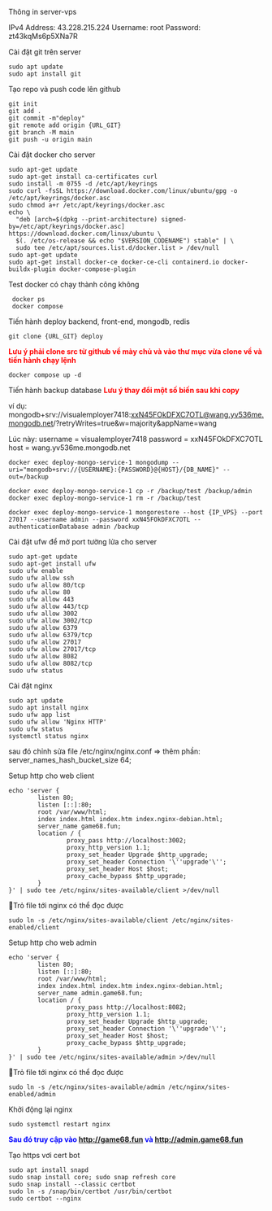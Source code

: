 Thông in server-vps

IPv4 Address: 43.228.215.224
Username: root
Password: zt43kqMs6p5XNa7R

Cài đặt git trên server

```
sudo apt update
sudo apt install git
```

Tạo repo và push code lên github

```
git init
git add .
git commit -m"deploy"
git remote add origin {URL_GIT}
git branch -M main
git push -u origin main
```

Cài đặt docker cho server

```
sudo apt-get update
sudo apt-get install ca-certificates curl
sudo install -m 0755 -d /etc/apt/keyrings
sudo curl -fsSL https://download.docker.com/linux/ubuntu/gpg -o /etc/apt/keyrings/docker.asc
sudo chmod a+r /etc/apt/keyrings/docker.asc
echo \
  "deb [arch=$(dpkg --print-architecture) signed-by=/etc/apt/keyrings/docker.asc] https://download.docker.com/linux/ubuntu \
  $(. /etc/os-release && echo "$VERSION_CODENAME") stable" | \
  sudo tee /etc/apt/sources.list.d/docker.list > /dev/null
sudo apt-get update
sudo apt-get install docker-ce docker-ce-cli containerd.io docker-buildx-plugin docker-compose-plugin
```

Test docker có chạy thành công không

```
 docker ps
 docker compose
```

Tiến hành deploy backend, front-end, mongodb, redis

```
git clone {URL_GIT} deploy
```

**<span style="color:red;">Lưu ý phải clone src từ github về mày chủ và vào thư mục vừa clone về và tiến hành chạy lệnh</span>**

```
docker compose up -d
```

Tiến hành backup database
**<span style="color:red;">Lưu ý thay đổi một số biến sau khi copy</span>**

ví dụ: mongodb+srv://visualemployer7418:xxN45FOkDFXC7OTL@wang.yv536me.mongodb.net/?retryWrites=true&w=majority&appName=wang

Lúc này:
username = visualemployer7418
password = xxN45FOkDFXC7OTL
host = wang.yv536me.mongodb.net

```
docker exec deploy-mongo-service-1 mongodump --uri="mongodb+srv://{USERNAME}:{PASSWORD}@{HOST}/{DB_NAME}" --out=/backup

docker exec deploy-mongo-service-1 cp -r /backup/test /backup/admin
docker exec deploy-mongo-service-1 rm -r /backup/test

docker exec deploy-mongo-service-1 mongorestore --host {IP_VPS} --port 27017 --username admin --password xxN45FOkDFXC7OTL --authenticationDatabase admin /backup
```

Cài đặt ufw để mở port tường lửa cho server

```
sudo apt-get update
sudo apt-get install ufw
sudo ufw enable
sudo ufw allow ssh
sudo ufw allow 80/tcp
sudo ufw allow 80
sudo ufw allow 443
sudo ufw allow 443/tcp
sudo ufw allow 3002
sudo ufw allow 3002/tcp
sudo ufw allow 6379
sudo ufw allow 6379/tcp
sudo ufw allow 27017
sudo ufw allow 27017/tcp
sudo ufw allow 8082
sudo ufw allow 8082/tcp
sudo ufw status
```

Cài đặt nginx

```
sudo apt update
sudo apt install nginx
sudo ufw app list
sudo ufw allow 'Nginx HTTP'
sudo ufw status
systemctl status nginx
```

sau đó chỉnh sửa file /etc/nginx/nginx.conf
=> thêm phần: server_names_hash_bucket_size 64;

Setup http cho web client

```
echo 'server {
        listen 80;
        listen [::]:80;
        root /var/www/html;
        index index.html index.htm index.nginx-debian.html;
        server_name game68.fun;
        location / {
                proxy_pass http://localhost:3002;
                proxy_http_version 1.1;
                proxy_set_header Upgrade $http_upgrade;
                proxy_set_header Connection '\''upgrade'\'';
                proxy_set_header Host $host;
                proxy_cache_bypass $http_upgrade;
        }
}' | sudo tee /etc/nginx/sites-available/client >/dev/null
```

Trỏ file tới nginx có thể đọc được

```
sudo ln -s /etc/nginx/sites-available/client /etc/nginx/sites-enabled/client
```

Setup http cho web admin

```
echo 'server {
        listen 80;
        listen [::]:80;
        root /var/www/html;
        index index.html index.htm index.nginx-debian.html;
        server_name admin.game68.fun;
        location / {
                proxy_pass http://localhost:8082;
                proxy_http_version 1.1;
                proxy_set_header Upgrade $http_upgrade;
                proxy_set_header Connection '\''upgrade'\'';
                proxy_set_header Host $host;
                proxy_cache_bypass $http_upgrade;
        }
}' | sudo tee /etc/nginx/sites-available/admin >/dev/null
```

Trỏ file tới nginx có thể đọc được

```
sudo ln -s /etc/nginx/sites-available/admin /etc/nginx/sites-enabled/admin
```

Khởi động lại nginx

```
sudo systemctl restart nginx
```

**<span style="color:blue;">
Sau đó truy cập vào http://game68.fun và http://admin.game68.fun
</span>**

Tạo https vơi cert bot

```
sudo apt install snapd
sudo snap install core; sudo snap refresh core
sudo snap install --classic certbot
sudo ln -s /snap/bin/certbot /usr/bin/certbot
sudo certbot --nginx
```

